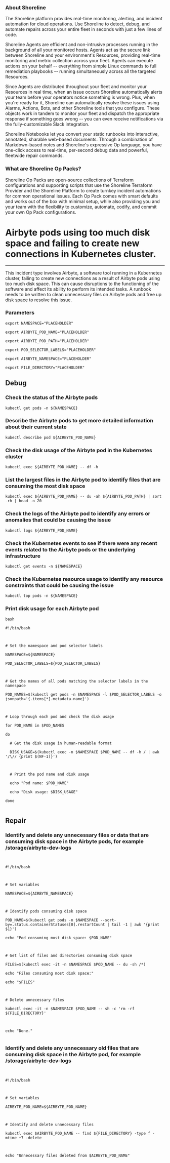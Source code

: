 
### About Shoreline
The Shoreline platform provides real-time monitoring, alerting, and incident automation for cloud operations. Use Shoreline to detect, debug, and automate repairs across your entire fleet in seconds with just a few lines of code.

Shoreline Agents are efficient and non-intrusive processes running in the background of all your monitored hosts. Agents act as the secure link between Shoreline and your environment's Resources, providing real-time monitoring and metric collection across your fleet. Agents can execute actions on your behalf -- everything from simple Linux commands to full remediation playbooks -- running simultaneously across all the targeted Resources.

Since Agents are distributed throughout your fleet and monitor your Resources in real time, when an issue occurs Shoreline automatically alerts your team before your operators notice something is wrong. Plus, when you're ready for it, Shoreline can automatically resolve these issues using Alarms, Actions, Bots, and other Shoreline tools that you configure. These objects work in tandem to monitor your fleet and dispatch the appropriate response if something goes wrong -- you can even receive notifications via the fully-customizable Slack integration.

Shoreline Notebooks let you convert your static runbooks into interactive, annotated, sharable web-based documents. Through a combination of Markdown-based notes and Shoreline's expressive Op language, you have one-click access to real-time, per-second debug data and powerful, fleetwide repair commands.

### What are Shoreline Op Packs?
Shoreline Op Packs are open-source collections of Terraform configurations and supporting scripts that use the Shoreline Terraform Provider and the Shoreline Platform to create turnkey incident automations for common operational issues. Each Op Pack comes with smart defaults and works out of the box with minimal setup, while also providing you and your team with the flexibility to customize, automate, codify, and commit your own Op Pack configurations.

# Airbyte pods using too much disk space and failing to create new connections in Kubernetes cluster.
---

This incident type involves Airbyte, a software tool running in a Kubernetes cluster, failing to create new connections as a result of Airbyte pods using too much disk space. This can cause disruptions to the functioning of the software and affect its ability to perform its intended tasks. A runbook needs to be written to clean unnecessary files on Airbyte pods and free up disk space to resolve this issue.

### Parameters
```shell
export NAMESPACE="PLACEHOLDER"

export AIRBYTE_POD_NAME="PLACEHOLDER"

export AIRBYTE_POD_PATH="PLACEHOLDER"

export POD_SELECTOR_LABELS="PLACEHOLDER"

export AIRBYTE_NAMESPACE="PLACEHOLDER"

export FILE_DIRECTORY="PLACEHOLDER"
```

## Debug

### Check the status of the Airbyte pods
```shell
kubectl get pods -n ${NAMESPACE}
```

### Describe the Airbyte pods to get more detailed information about their current state
```shell
kubectl describe pod ${AIRBYTE_POD_NAME}
```

### Check the disk usage of the Airbyte pod in the Kubernetes cluster
```shell
kubectl exec ${AIRBYTE_POD_NAME} -- df -h
```

### List the largest files in the Airbyte pod to identify files that are consuming the most disk space
```shell
kubectl exec ${AIRBYTE_POD_NAME} -- du -ah ${AIRBYTE_POD_PATH} | sort -rh | head -n 20
```

### Check the logs of the Airbyte pod to identify any errors or anomalies that could be causing the issue
```shell
kubectl logs ${AIRBYTE_POD_NAME}
```

### Check the Kubernetes events to see if there were any recent events related to the Airbyte pods or the underlying infrastructure
```shell
kubectl get events -n ${NAMESPACE}
```

### Check the Kubernetes resource usage to identify any resource constraints that could be causing the issue
```shell
kubectl top pods -n ${NAMESPACE}
```

### Print disk usage for each Airbyte pod
```shell
bash

#!/bin/bash



# Set the namespace and pod selector labels

NAMESPACE=${NAMESPACE}

POD_SELECTOR_LABELS=${POD_SELECTOR_LABELS}



# Get the names of all pods matching the selector labels in the namespace

POD_NAMES=$(kubectl get pods -n $NAMESPACE -l $POD_SELECTOR_LABELS -o jsonpath='{.items[*].metadata.name}')



# Loop through each pod and check the disk usage

for POD_NAME in $POD_NAMES

do

  # Get the disk usage in human-readable format

  DISK_USAGE=$(kubectl exec -n $NAMESPACE $POD_NAME -- df -h / | awk '/\// {print $(NF-1)}')



  # Print the pod name and disk usage

  echo "Pod name: $POD_NAME"

  echo "Disk usage: $DISK_USAGE"

done


```

## Repair

### Identify and delete any unnecessary files or data that are consuming disk space in the Airbyte pods, for example /storage/airbyte-dev-logs 
```shell


#!/bin/bash



# Set variables

NAMESPACE=${AIRBYTE_NAMESPACE}



# Identify pods consuming disk space

POD_NAME=$(kubectl get pods -n $NAMESPACE --sort-by=.status.containerStatuses[0].restartCount | tail -1 | awk '{print $1}')

echo "Pod consuming most disk space: $POD_NAME"



# Get list of files and directories consuming disk space

FILES=$(kubectl exec -it -n $NAMESPACE $POD_NAME -- du -sh /*)

echo "Files consuming most disk space:"

echo "$FILES"



# Delete unnecessary files

kubectl exec -it -n $NAMESPACE $POD_NAME -- sh -c 'rm -rf ${FILE_DIRECTORY}'



echo "Done."


```

### Identify and delete any unnecessary old files that are consuming disk space in the Airbyte pod, for example /storage/airbyte-dev-logs
```shell


#!/bin/bash



# Set variables

AIRBYTE_POD_NAME=${AIRBYTE_POD_NAME}



# Identify and delete unnecessary files

kubectl exec $AIRBYTE_POD_NAME -- find ${FILE_DIRECTORY} -type f -mtime +7 -delete



echo "Unnecessary files deleted from $AIRBYTE_POD_NAME"


```